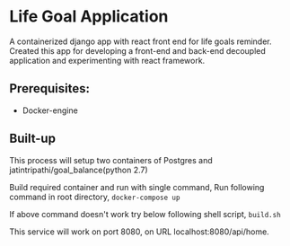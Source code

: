 # Life Goal Application
A containerized django app with react front end for life goals reminder. Created this app for
developing a front-end and back-end decoupled application and experimenting with react framework. 

## Prerequisites:
* Docker-engine

## Built-up
This process will setup two containers of Postgres and jatintripathi/goal_balance(python 2.7)

Build required container and run with single command,
Run following command in root directory,
`docker-compose up`

If above command doesn't work try below following shell script,
`build.sh`

This service will work on port 8080, on URL localhost:8080/api/home.